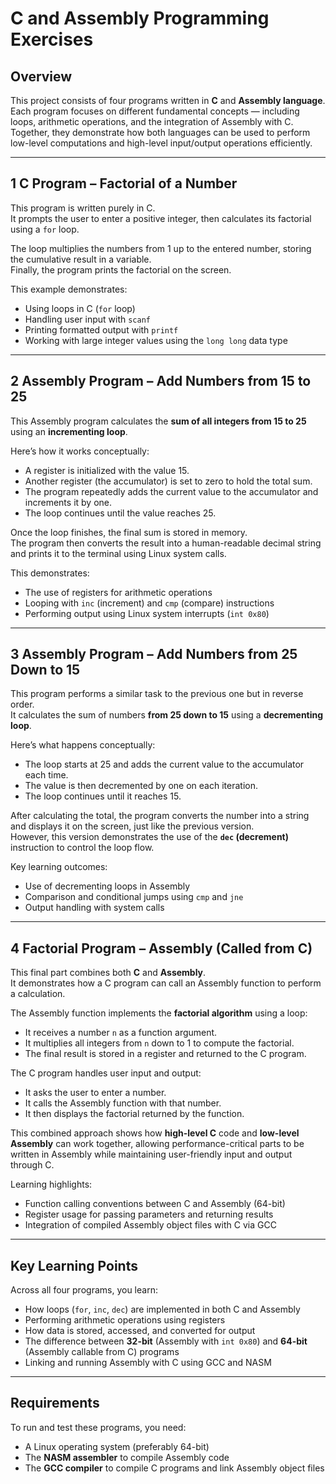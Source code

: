#  C and Assembly Programming Exercises

##  Overview
This project consists of four programs written in **C** and **Assembly language**.  
Each program focuses on different fundamental concepts — including loops, arithmetic operations, and the integration of Assembly with C.  
Together, they demonstrate how both languages can be used to perform low-level computations and high-level input/output operations efficiently.

---

## 1️ C Program – Factorial of a Number
This program is written purely in C.  
It prompts the user to enter a positive integer, then calculates its factorial using a `for` loop.  

The loop multiplies the numbers from 1 up to the entered number, storing the cumulative result in a variable.  
Finally, the program prints the factorial on the screen.

This example demonstrates:
- Using loops in C (`for` loop)
- Handling user input with `scanf`
- Printing formatted output with `printf`
- Working with large integer values using the `long long` data type

---

## 2️ Assembly Program – Add Numbers from 15 to 25
This Assembly program calculates the **sum of all integers from 15 to 25** using an **incrementing loop**.

Here’s how it works conceptually:
- A register is initialized with the value 15.
- Another register (the accumulator) is set to zero to hold the total sum.
- The program repeatedly adds the current value to the accumulator and increments it by one.
- The loop continues until the value reaches 25.

Once the loop finishes, the final sum is stored in memory.  
The program then converts the result into a human-readable decimal string and prints it to the terminal using Linux system calls.

This demonstrates:
- The use of registers for arithmetic operations
- Looping with `inc` (increment) and `cmp` (compare) instructions
- Performing output using Linux system interrupts (`int 0x80`)

---

## 3️ Assembly Program – Add Numbers from 25 Down to 15
This program performs a similar task to the previous one but in reverse order.  
It calculates the sum of numbers **from 25 down to 15** using a **decrementing loop**.

Here’s what happens conceptually:
- The loop starts at 25 and adds the current value to the accumulator each time.
- The value is then decremented by one on each iteration.
- The loop continues until it reaches 15.

After calculating the total, the program converts the number into a string and displays it on the screen, just like the previous version.  
However, this version demonstrates the use of the **`dec` (decrement)** instruction to control the loop flow.

Key learning outcomes:
- Use of decrementing loops in Assembly
- Comparison and conditional jumps using `cmp` and `jne`
- Output handling with system calls

---

## 4️ Factorial Program – Assembly (Called from C)
This final part combines both **C** and **Assembly**.  
It demonstrates how a C program can call an Assembly function to perform a calculation.

The Assembly function implements the **factorial algorithm** using a loop:
- It receives a number `n` as a function argument.
- It multiplies all integers from `n` down to 1 to compute the factorial.
- The final result is stored in a register and returned to the C program.

The C program handles user input and output:
- It asks the user to enter a number.
- It calls the Assembly function with that number.
- It then displays the factorial returned by the function.

This combined approach shows how **high-level C** code and **low-level Assembly** can work together, allowing performance-critical parts to be written in Assembly while maintaining user-friendly input and output through C.

Learning highlights:
- Function calling conventions between C and Assembly (64-bit)
- Register usage for passing parameters and returning results
- Integration of compiled Assembly object files with C via GCC

---

##  Key Learning Points
Across all four programs, you learn:
- How loops (`for`, `inc`, `dec`) are implemented in both C and Assembly  
- Performing arithmetic operations using registers  
- How data is stored, accessed, and converted for output  
- The difference between **32-bit** (Assembly with `int 0x80`) and **64-bit** (Assembly callable from C) programs  
- Linking and running Assembly with C using GCC and NASM

---

##  Requirements
To run and test these programs, you need:
- A Linux operating system (preferably 64-bit)
- The **NASM assembler** to compile Assembly code
- The **GCC compiler** to compile C programs and link Assembly object files

